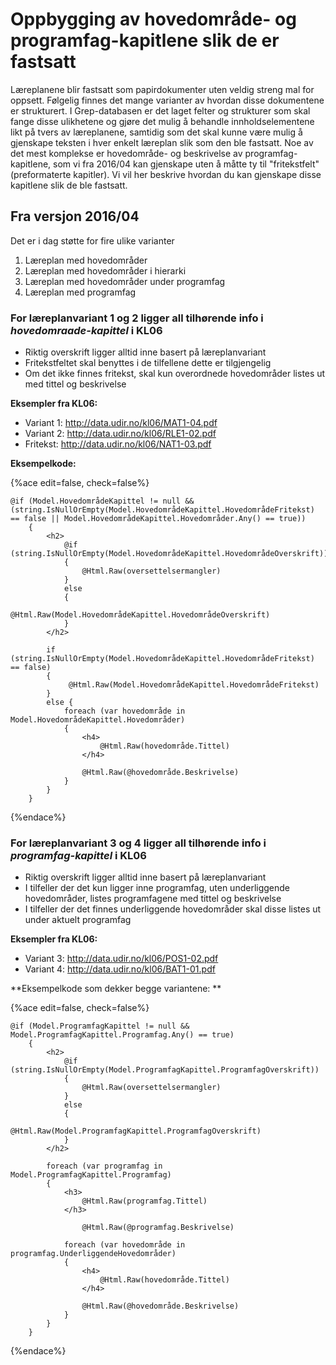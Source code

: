 # Oppbygging av hovedområde- og programfag-kapitlene slik de er fastsatt
Læreplanene blir fastsatt som papirdokumenter uten veldig streng mal for oppsett. Følgelig finnes det mange varianter av hvordan disse dokumentene er strukturert. I Grep-databasen er det laget felter og strukturer som skal fange disse ulikhetene og gjøre det mulig å behandle innholdselementene likt på tvers av læreplanene, samtidig som det skal kunne være mulig å gjenskape teksten i hver enkelt læreplan slik som den ble fastsatt. Noe av det mest komplekse er hovedområde- og beskrivelse av programfag-kapitlene, som vi fra 2016/04 kan gjenskape uten å måtte ty til "fritekstfelt" (preformaterte kapitler). Vi vil her beskrive hvordan du kan gjenskape disse kapitlene slik de ble fastsatt.

## Fra versjon 2016/04

Det er i dag støtte for fire ulike varianter
1.	Læreplan med hovedområder
2.	Læreplan med hovedområder i hierarki
3.	Læreplan med hovedområder under programfag
4.	Læreplan med programfag

### For læreplanvariant 1 og 2 ligger all tilhørende info i *hovedomraade-kapittel* i KL06

* Riktig overskrift ligger alltid inne basert på læreplanvariant
* Fritekstfeltet skal benyttes i de tilfellene dette er tilgjengelig
* Om det ikke finnes fritekst, skal kun overordnede hovedområder listes ut med tittel og beskrivelse

**Eksempler fra KL06:**
* Variant 1: http://data.udir.no/kl06/MAT1-04.pdf
* Variant 2: http://data.udir.no/kl06/RLE1-02.pdf
* Fritekst: http://data.udir.no/kl06/NAT1-03.pdf

**Eksempelkode:**

{%ace edit=false, check=false%}

    @if (Model.HovedområdeKapittel != null && (string.IsNullOrEmpty(Model.HovedområdeKapittel.HovedområdeFritekst) == false || Model.HovedområdeKapittel.Hovedområder.Any() == true))
        {
            <h2>
                @if (string.IsNullOrEmpty(Model.HovedområdeKapittel.HovedområdeOverskrift))
                {
                    @Html.Raw(oversettelsermangler)
                }
                else
                {
                    @Html.Raw(Model.HovedområdeKapittel.HovedområdeOverskrift)
                }
            </h2>

            if (string.IsNullOrEmpty(Model.HovedområdeKapittel.HovedområdeFritekst) == false)
            {
                 @Html.Raw(Model.HovedområdeKapittel.HovedområdeFritekst)
            }
            else {
                foreach (var hovedområde in Model.HovedområdeKapittel.Hovedområder)
                {
                    <h4>
                        @Html.Raw(hovedområde.Tittel)
                    </h4>

                    @Html.Raw(@hovedområde.Beskrivelse)
                }
            }
        }
{%endace%}

### For læreplanvariant 3 og 4 ligger all tilhørende info i *programfag-kapittel* i KL06

* Riktig overskrift ligger alltid inne basert på læreplanvariant
* I tilfeller der det kun ligger inne  programfag, uten underliggende hovedområder, listes programfagene med tittel og beskrivelse
* I tilfeller der det finnes underliggende hovedområder skal disse listes ut under aktuelt programfag

**Eksempler fra KL06:**
* Variant 3: http://data.udir.no/kl06/POS1-02.pdf
* Variant 4: http://data.udir.no/kl06/BAT1-01.pdf

**Eksempelkode som dekker begge variantene: **

{%ace edit=false, check=false%}
    
    @if (Model.ProgramfagKapittel != null && Model.ProgramfagKapittel.Programfag.Any() == true)
        {
            <h2>
                @if (string.IsNullOrEmpty(Model.ProgramfagKapittel.ProgramfagOverskrift))
                {
                    @Html.Raw(oversettelsermangler)
                }
                else
                {
                    @Html.Raw(Model.ProgramfagKapittel.ProgramfagOverskrift)
                }
            </h2>

            foreach (var programfag in Model.ProgramfagKapittel.Programfag)
            {
                <h3>
                    @Html.Raw(programfag.Tittel)
                </h3>

                    @Html.Raw(@programfag.Beskrivelse)

                foreach (var hovedområde in programfag.UnderliggendeHovedområder)
                {
                    <h4>
                        @Html.Raw(hovedområde.Tittel)
                    </h4>

                    @Html.Raw(@hovedområde.Beskrivelse)
                }
            }
        }
{%endace%}
